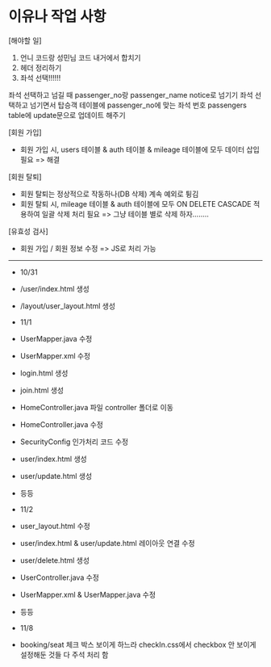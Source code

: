# 이유나 작업 사항


[해야할 일]
1) 언니 코드랑 성민님 코드 내거에서 합치기
2) 헤더 정리하기
3) 좌석 선택!!!!!!

좌석 선택하고 넘길 때 passenger_no랑 passenger_name notice로 넘기기
좌석 선택하고 넘기면서 탑승객 테이블에 passenger_no에 맞는 좌석 번호 passengers table에 update문으로 업데이트 해주기





[회원 가입]
- 회원 가입 시, users 테이블 & auth 테이블 & mileage 테이블에 모두 데이터 삽입 필요 => 해결


[회원 탈퇴]
- 회원 탈퇴는 정상적으로 작동하나(DB 삭제) 계속 예외로 튕김
- 회원 탈퇴 시, mileage 테이블 & auth 테이블에 모두 ON DELETE CASCADE 적용하여 일괄 삭제 처리 필요 => 그냥 테이블 별로 삭제 하자........




[유효성 검사]
- 회원 가입 / 회원 정보 수정 => JS로 처리 가능



--------------------------------------------------------------------------------------------------------

- 10/31
- /user/index.html 생성
- /layout/user_layout.html 생성

- 11/1
- UserMapper.java 수정
- UserMapper.xml 수정
- login.html 생성
- join.html 생성
- HomeController.java 파일 controller 폴더로 이동
- HomeController.java 수정
- SecurityConfig 인가처리 코드 수정
- user/index.html 생성
- user/update.html 생성
- 등등

- 11/2
- user_layout.html 수정
- user/index.html & user/update.html 레이아웃 연결 수정
- user/delete.html 생성
- UserController.java 수정
- UserMapper.xml & UserMapper.java 수정
- 등등

- 11/8
- booking/seat 체크 박스 보이게 하느라 checkIn.css에서 checkbox 안 보이게 설정해둔 것들 다 주석 처리 함